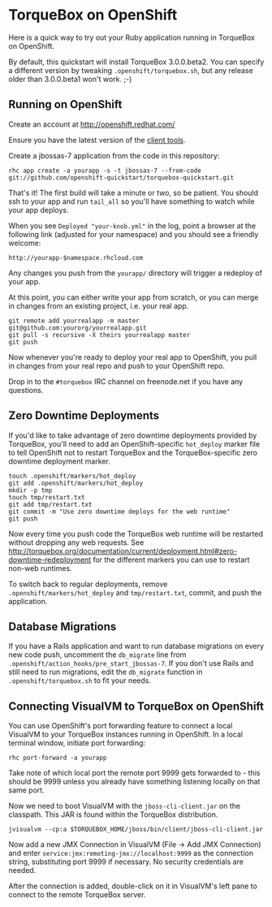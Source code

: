 # TorqueBox on OpenShift

Here is a quick way to try out your Ruby application running in
TorqueBox on OpenShift.

By default, this quickstart will install TorqueBox 3.0.0.beta2. You
can specify a different version by tweaking
`.openshift/torquebox.sh`, but any release older
than 3.0.0.beta1 won't work. ;-)


## Running on OpenShift

Create an account at http://openshift.redhat.com/

Ensure you have the latest version of the
[client tools](https://www.openshift.com/get-started#cli).

Create a jbossas-7 application from the code in this repository:

    rhc app create -a yourapp -s -t jbossas-7 --from-code git://github.com/openshift-quickstart/torquebox-quickstart.git

That's it! The first build will take a minute or two, so be patient.
You should ssh to your app and run `tail_all` so you'll have something
to watch while your app deploys.

When you see `Deployed "your-knob.yml"` in the log,
point a browser at the following link (adjusted for your namespace)
and you should see a friendly welcome:

    http://yourapp-$namespace.rhcloud.com

Any changes you push from the `yourapp/` directory will trigger a
redeploy of your app.

At this point, you can either write your app from scratch, or you can
merge in changes from an existing project, i.e. your real app.

    git remote add yourrealapp -m master git@github.com:yourorg/yourrealapp.git
    git pull -s recursive -X theirs yourrealapp master
    git push

Now whenever you're ready to deploy your real app to OpenShift, you
pull in changes from your real repo and push to your OpenShift repo.

Drop in to the `#torquebox` IRC channel on freenode.net if you have any
questions.


## Zero Downtime Deployments

If you'd like to take advantage of zero downtime deployments provided
by TorqueBox, you'll need to add an OpenShift-specific `hot_deploy`
marker file to tell OpenShift not to restart TorqueBox and the
TorqueBox-specific zero downtime deployment marker.

    touch .openshift/markers/hot_deploy
    git add .openshift/markers/hot_deploy
    mkdir -p tmp
    touch tmp/restart.txt
    git add tmp/restart.txt
    git commit -m "Use zero downtime deploys for the web runtime"
    git push

Now every time you push code the TorqueBox web runtime will be
restarted without dropping any web requests. See
http://torquebox.org/documentation/current/deployment.html#zero-downtime-redeployment
for the different markers you can use to restart non-web runtimes.

To switch back to regular deployments, remove
`.openshift/markers/hot_deploy` and `tmp/restart.txt`, commit, and
push the application.


## Database Migrations

If you have a Rails application and want to run database migrations on
every new code push, uncomment the `db_migrate` line from
`.openshift/action_hooks/pre_start_jbossas-7`. If you don't use Rails
and still need to run migrations, edit the `db_migrate` function in
`.openshift/torquebox.sh` to fit your needs.


## Connecting VisualVM to TorqueBox on OpenShift

You can use OpenShift's port forwarding feature to connect a local
VisualVM to your TorqueBox instances running in OpenShift. In a local
terminal window, initiate port forwarding:

    rhc port-forward -a yourapp

Take note of which local port the remote port 9999 gets forwarded to -
this should be 9999 unless you already have something listening
locally on that same port.

Now we need to boot VisualVM with the `jboss-cli-client.jar` on the
classpath. This JAR is found within the TorqueBox distribution.

    jvisualvm --cp:a $TORQUEBOX_HOME/jboss/bin/client/jboss-cli-client.jar

Now add a new JMX Connection in VisualVM (File -> Add JMX Connection)
and enter `service:jmx:remoting-jmx://localhost:9999` as the
connection string, substituting port 9999 if necessary. No security
credentials are needed.

After the connection is added, double-click on it in VisualVM's left
pane to connect to the remote TorqueBox server.
